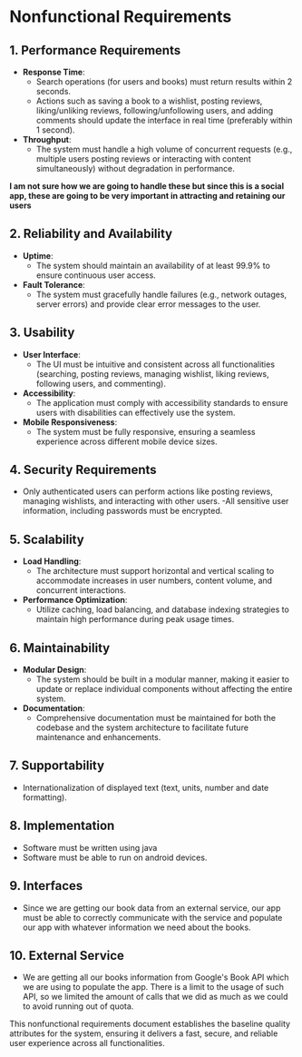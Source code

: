 # Nonfunctional Requirements

## 1. Performance Requirements
- **Response Time**:
    - Search operations (for users and books) must 
return results within 2 seconds.
    - Actions such as saving a book to a wishlist, 
posting reviews, liking/unliking reviews, following/unfollowing 
users, and adding comments should update the interface 
in real time (preferably within 1 second).
- **Throughput**:
    - The system must handle a high volume of 
concurrent requests (e.g., multiple users posting reviews 
or interacting with content simultaneously) 
without degradation in performance.

**I am not sure how we are going to handle these but since this is a
social app, these are going to be very important 
in attracting and retaining our users**

## 2. Reliability and Availability
- **Uptime**:
    - The system should maintain an availability of at 
least 99.9% to ensure continuous user access.
- **Fault Tolerance**:
    - The system must gracefully handle failures 
(e.g., network outages, server errors) and provide 
clear error messages to the user.
  
## 3. Usability
- **User Interface**:
    - The UI must be intuitive and consistent 
across all functionalities (searching, posting reviews,
managing wishlist, liking reviews, following users, and commenting).
- **Accessibility**:
    - The application must comply with accessibility standards to ensure users with 
disabilities can effectively use the system.
- **Mobile Responsiveness**:
    - The system must be fully responsive, 
  ensuring a seamless experience across different mobile device sizes.

## 4. Security Requirements
- Only authenticated users can perform actions like
posting reviews, managing wishlists, and interacting with other users.
-All sensitive user information, including passwords must be encrypted. 

## 5. Scalability
- **Load Handling**:
    - The architecture must support horizontal and 
vertical scaling to accommodate increases in user numbers, 
content volume, and concurrent interactions.
- **Performance Optimization**:
    - Utilize caching, load balancing, and database 
indexing strategies to maintain high performance during peak usage times.

## 6. Maintainability
- **Modular Design**:
    - The system should be built in a modular manner, 
  making it easier to update or replace individual components
without affecting the entire system.
- **Documentation**:
    - Comprehensive documentation must be maintained for both
the codebase and the system architecture to facilitate 
future maintenance and enhancements.

## 7. Supportability
- Internationalization of displayed text (text, 
units, number and date formatting).

## 8. Implementation
- Software must be written using java
- Software must be able to run on android devices.


## 9. Interfaces
- Since we are getting our book data from an external service,
our app must be able to correctly communicate with the service
and populate our app with whatever information we need about the books. 

## 10. External Service
- We are getting all our books information from Google's Book API which we are using to
populate the app. There is a limit to the usage of such API, so we limited the amount
of calls that we did as much as we could to avoid running out of quota. 


This nonfunctional requirements document establishes the 
baseline quality attributes for the system, ensuring it delivers a 
fast, secure, and reliable user experience across all functionalities.
